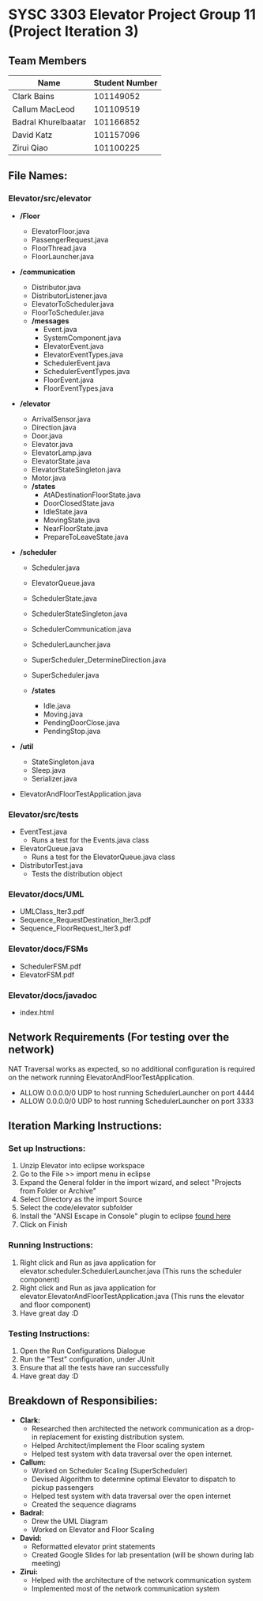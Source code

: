 # SYSC 3303 Elevator Project Group 11 (Project Iteration 3)

## Team Members

| Name                | Student Number |
| ------------------- | -------------- |
| Clark Bains         | 101149052      |
| Callum MacLeod      | 101109519      |
| Badral Khurelbaatar | 101166852      |
| David Katz          | 101157096      |
| Zirui Qiao          | 101100225      |

## File Names:

### Elevator/src/elevator

- **/Floor**
  - ElevatorFloor.java
  - PassengerRequest.java
  - FloorThread.java
  - FloorLauncher.java
- **/communication**

  - Distributor.java
  - DistributorListener.java
  - ElevatorToScheduler.java
  - FloorToScheduler.java
  - **/messages**
    - Event.java
    - SystemComponent.java
    - ElevatorEvent.java
    - ElevatorEventTypes.java
    - SchedulerEvent.java
    - SchedulerEventTypes.java
    - FloorEvent.java
    - FloorEventTypes.java

- **/elevator**

  - ArrivalSensor.java
  - Direction.java
  - Door.java
  - Elevator.java
  - ElevatorLamp.java
  - ElevatorState.java
  - ElevatorStateSingleton.java
  - Motor.java
  - **/states**
    - AtADestinationFloorState.java
    - DoorClosedState.java
    - IdleState.java
    - MovingState.java
    - NearFloorState.java
    - PrepareToLeaveState.java

- **/scheduler**

  - Scheduler.java
  - ElevatorQueue.java
  - SchedulerState.java
  - SchedulerStateSingleton.java
  - SchedulerCommunication.java
  - SchedulerLauncher.java
  - SuperScheduler_DetermineDirection.java
  - SuperScheduler.java

  - **/states**
    - Idle.java
    - Moving.java
    - PendingDoorClose.java
    - PendingStop.java

- **/util**

  - StateSingleton.java
  - Sleep.java
  - Serializer.java

- ElevatorAndFloorTestApplication.java

### Elevator/src/tests

- EventTest.java
  - Runs a test for the Events.java class
- ElevatorQueue.java
  - Runs a test for the ElevatorQueue.java class
- DistributorTest.java
  - Tests the distribution object

### Elevator/docs/UML

- UMLClass_Iter3.pdf
- Sequence_RequestDestination_Iter3.pdf
- Sequence_FloorRequest_Iter3.pdf

### Elevator/docs/FSMs

- SchedulerFSM.pdf
- ElevatorFSM.pdf

### Elevator/docs/javadoc

- index.html

## Network Requirements (For testing over the network)

NAT Traversal works as expected, so no additional configuration is required on the network running ElevatorAndFloorTestApplication.

- ALLOW 0.0.0.0/0 UDP to host running SchedulerLauncher on port 4444
- ALLOW 0.0.0.0/0 UDP to host running SchedulerLauncher on port 3333

## Iteration Marking Instructions:

### Set up Instructions:

1. Unzip Elevator into eclipse workspace
2. Go to the File >> import menu in eclipse
3. Expand the General folder in the import wizard, and select "Projects from Folder or Archive"
4. Select Directory as the import Source
5. Select the code/elevator subfolder
6. Install the "ANSI Escape in Console" plugin to eclipse [found here](https://marketplace.eclipse.org/content/ansi-escape-console)
7. Click on Finish

### Running Instructions:

1. Right click and Run as java application for elevator.scheduler.SchedulerLauncher.java (This runs the scheduler component)
2. Right click and Run as java application for elevator.ElevatorAndFloorTestApplication.java (This runs the elevator and floor component)
3. Have great day :D

### Testing Instructions:

1. Open the Run Configurations Dialogue
2. Run the "Test" configuration, under JUnit
3. Ensure that all the tests have ran successfully
4. Have great day :D

## Breakdown of Responsibilies:

- **Clark:**
  - Researched then architected the network communication as a drop-in replacement for existing distribution system.
  - Helped Architect/implement the Floor scaling system
  - Helped test system with data traversal over the open internet.
- **Callum:**
  - Worked on Scheduler Scaling (SuperScheduler)
  - Devised Algorithm to determine optimal Elevator to dispatch to pickup passengers
  - Helped test system with data traversal over the open internet
  - Created the sequence diagrams
- **Badral:**
  - Drew the UML Diagram
  - Worked on Elevator and Floor Scaling
- **David:**
  - Reformatted elevator print statements
  - Created Google Slides for lab presentation (will be shown during lab meeting)
- **Zirui:**
  - Helped with the architecture of the network communication system
  - Implemented most of the network communication system
